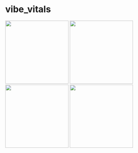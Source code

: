 # vibe_vitals


<p float="left">
  <img src="https://github.com/user-attachments/assets/e3b1f042-df2c-4669-b458-07fcd7c7294c" width="200" />
  <img src="https://github.com/user-attachments/assets/2b5d36ac-b586-4161-aefd-50b28e1d3259" width="200" />
  <img src="https://github.com/user-attachments/assets/b71c4243-a27f-4697-9ed6-4eeb4dd444e6" width="200" />
  <img src="https://github.com/user-attachments/assets/6724f9e9-a223-4092-aa9e-ff76749ce4ce" width="200" />
</p>
